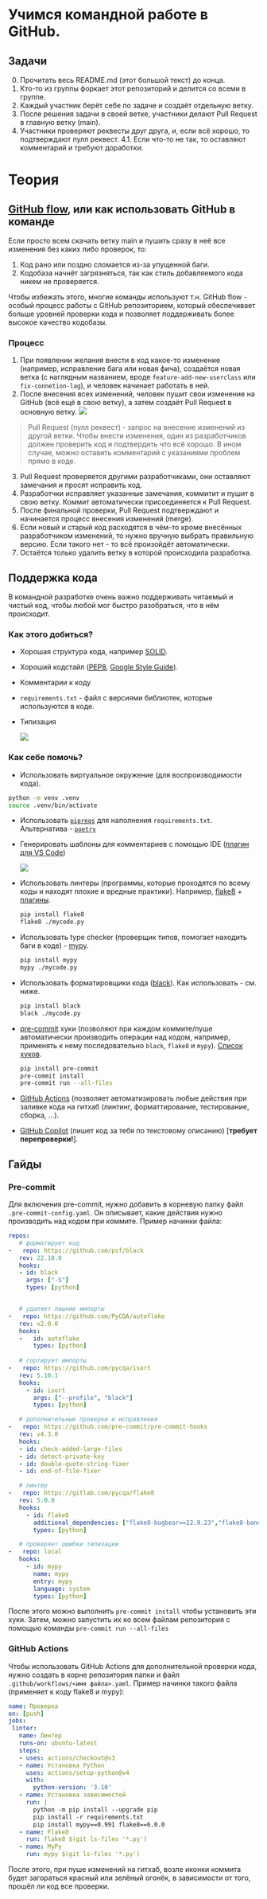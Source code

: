 # Учимся командной работе в GitHub.

## Задачи
0. Прочитать весь README.md (этот большой текст) до конца. 
1. Кто-то из группы форкает этот репозиторий и делится со всеми в группе.
2. Каждый участник берёт себе по задаче и создаёт отдельную ветку.
3. После решения задачи в своей ветке, участники делают Pull Request в главную ветку (main).
4. Участники проверяют реквесты друг друга, и, если всё хорошо, то подтверждают пулл реквест.
4.1. Если что-то не так, то оставляют комментарий и требуют доработки.

# Теория
## [GitHub flow](https://docs.github.com/en/get-started/quickstart/github-flow), или как использовать GitHub в команде
Если просто всем скачать ветку main и пушить сразу в неё все изменения без каких либо проверок, то:
1) Код рано или поздно сломается из-за упущенной баги.
2) Кодобаза начнёт загрязняться, так как стиль добавляемого кода никем не проверяется.

Чтобы избежать этого, многие команды используют т.н. GitHub flow - особый процесс работы с GitHub репозиторием, который обеспечивает больше уровней проверки кода и позволяет поддерживать более высокое качество кодобазы.

### Процесс
1. При появлении желания внести в код какое-то изменение (например, исправление бага или новая фича), создаётся новая ветка (с наглядным названием, вроде `feature-add-new-userclass` или `fix-connetion-lag`), и человек начинает работать в ней. 
2. После внесения всех изменений, человек пушит свои изменение на GitHub (всё ещё в свою ветку), а затем создаёт Pull Request в основную ветку.
![](https://docs.github.com/assets/cb-87213/images/help/pull_requests/pull-request-review-edit-branch.png)
> Pull Request (пулл реквест) - запрос на внесение изменений из другой ветки. Чтобы внести изменения, один из разработчиков должен проверить код и подтвердить что всё хорошо. В ином случае, можно оставить комментарий с указаниями проблем прямо в коде.

3. Pull Request проверяется другими разработчиками, они оставляют замечания и просят исправить код.
4. Разработчки исправляет указанные замечания, коммитит и пушит в свою ветку. Коммит автоматически присоединяется к Pull Request.
5. После финальной проверки, Pull Request подтверждают и начинается процесс внесения изменений (merge).
6. Если новый и старый код расходятся в чём-то кроме внесённых разработчиком изменений, то нужно вручную выбрать правильную версию. Если такого нет - то всё произойдёт автоматически.
8. Остаётся только удалить ветку в которой происходила разработка.




## Поддержка кода
В командной разработке очень важно поддерживать читаемый и чистый код, чтобы любой мог быстро разобраться, что в нём происходит.

### Как этого добиться?
  - Хорошая структура кода, например [SOLID](https://ru.wikipedia.org/wiki/SOLID_(%D0%BE%D0%B1%D1%8A%D0%B5%D0%BA%D1%82%D0%BD%D0%BE-%D0%BE%D1%80%D0%B8%D0%B5%D0%BD%D1%82%D0%B8%D1%80%D0%BE%D0%B2%D0%B0%D0%BD%D0%BD%D0%BE%D0%B5_%D0%BF%D1%80%D0%BE%D0%B3%D1%80%D0%B0%D0%BC%D0%BC%D0%B8%D1%80%D0%BE%D0%B2%D0%B0%D0%BD%D0%B8%D0%B5)).
  - Хороший кодстайл ([PEP8](https://peps.python.org/pep-0008/), [Google Style Guide](https://google.github.io/styleguide/)).
  - Комментарии к коду
  - `requirements.txt` - файл с версиями библиотек, которые используются в коде.
  - Типизация
  
    ![](https://cdn-ak.f.st-hatena.com/images/fotolife/t/tereka/20160924/20160924004700.png)
    
### Как себе помочь?
  - Использовать виртуальное окружение (для воспроизводимости кода).
  ```bash
  python -m venv .venv
  source .venv/bin/activate
  ```
  - Использовать [`pipreqs`](https://github.com/bndr/pipreqs) для наполнения `requirements.txt`. Альтернатива - [`poetry`](https://python-poetry.org/)
  - Генерировать шаблоны для комментариев с помощью IDE ([плагин для VS Code](https://marketplace.visualstudio.com/items?itemName=njpwerner.autodocstring))
  
    ![](https://github.com/NilsJPWerner/autoDocstring/raw/HEAD/images/demo.gif)
 
  - Использовать линтеры (программы, которые проходятся по всему коды и находят плохие и вредные практики). Например, [flake8](https://flake8.pycqa.org/en/latest/) + [плагины](https://github.com/DmytroLitvinov/awesome-flake8-extensions).
    ```bash
    pip install flake8
    flake8 ./mycode.py 
    ```
  - Использовать type checker (проверщик типов, помогает находить баги в коде) - [mypy](https://mypy.readthedocs.io/en/stable/getting_started.html).
    ```bash
    pip install mypy
    mypy ./mycode.py 
    ```
  - Использовать форматировщики кода ([black](https://black.readthedocs.io/en/latest/)). Как использовать - см. ниже. 
    ```bash
    pip install black
    black ./mycode.py 
    ```
  - [pre-commit](https://pre-commit.com/) хуки (позволяют при каждом коммите/пуше автоматически производить операции над кодом, например, применять к нему последовательно `black`, `flake8` и `mypy`). [Список хуков](https://pre-commit.com/hooks.html).
    ```bash
    pip install pre-commit
    pre-commit install
    pre-commit run --all-files
    ```
  - [GitHub Actions](https://github.com/features/actions) (позволяет автоматизировать любые действия при заливке кода на гитхаб (линтинг, форматтирование, тестирование, сборка, ...).
  - [GitHub Copilot](https://github.com/features/copilot) (пишет код за тебя по текстовому описанию) [**требует перепроверки!**].
 
 
 ## Гайды 
 ### Pre-commit
 Для включения pre-commit, нужно добавить в корневую папку файл `.pre-commit-config.yaml`. Он описывает, какие действия нужно производить над кодом при коммите. 
 Пример начинки файла:
 ```yaml
 repos:
    # форматирует код
-   repo: https://github.com/psf/black
    rev: 22.10.0
    hooks:
    - id: black
      args: ["-S"]
      types: [python]


    # удаляет лишние импорты
-   repo: https://github.com/PyCQA/autoflake
    rev: v2.0.0
    hooks:
    -   id: autoflake
        types: [python]
        
    # сортирует импорты
-   repo: https://github.com/pycqa/isort
    rev: 5.10.1
    hooks:
      - id: isort
        args: ["--profile", "black"]
        types: [python]

    # дополнительные проверки и исправления
-   repo: https://github.com/pre-commit/pre-commit-hooks
    rev: v4.3.0
    hooks:
    - id: check-added-large-files
    - id: detect-private-key
    - id: double-quote-string-fixer
    - id: end-of-file-fixer

    # линтер
-   repo: https://gitlab.com/pycqa/flake8
    rev: 5.0.0
    hooks:
      - id: flake8
        additional_dependencies: ["flake8-bugbear==22.9.23","flake8-bandit==4.1.1"]
        types: [python]

    # проверяет ошибки типизации
-   repo: local
    hooks:
      - id: mypy
        name: mypy
        entry: mypy
        language: system
        types: [python]
 ```
 
 После этого можно выполнить
 `pre-commit install` чтобы установить эти хуки. Затем, можно запустить их ко всем файлам репозитория с помощью команды `pre-commit run --all-files`
 
 ### GitHub Actions
 Чтобы использовать GitHub Actions для дополнительной проверки кода, нужно создать в корне репозитория папки и файл `.github/workflows/<имя файла>.yaml`. Пример начинки такого файла (применяет к коду flake8 и mypy):
 ```yaml
 name: Проверка
on: [push]
jobs:
  linter:
    name: Линтер
    runs-on: ubuntu-latest
    steps:
    - uses: actions/checkout@v3
    - name: Установка Python
      uses: actions/setup-python@v4
      with:
        python-version: '3.10'
    - name: Установка зависимостей
      run: |
        python -m pip install --upgrade pip
        pip install -r requirements.txt
        pip install mypy==0.991 flake8==6.0.0
    - name: Flake8
      run: flake8 $(git ls-files '*.py')
    - name: MyPy
      run: mypy $(git ls-files '*.py')
 ```
После этого, при пуше изменений на гитхаб, возле иконки коммита будет загораться красный или зелёный огонёк, в зависимости от того, прошёл ли код все проверки.
